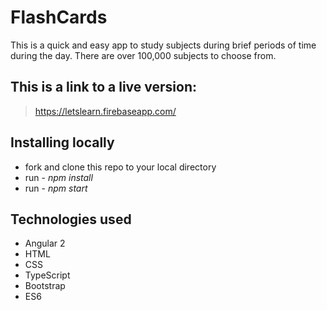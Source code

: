 # FlashCards #
This is a quick and easy app to study subjects during brief periods of time during the day.
There are over 100,000 subjects to choose from.

## This is a link to a live version: ##
> https://letslearn.firebaseapp.com/

## Installing locally ##
  * fork and clone this repo to your local directory
  * run - _npm install_ 
  * run - _npm start_

## Technologies used ##
  - Angular 2
  - HTML
  - CSS
  - TypeScript
  - Bootstrap
  - ES6

